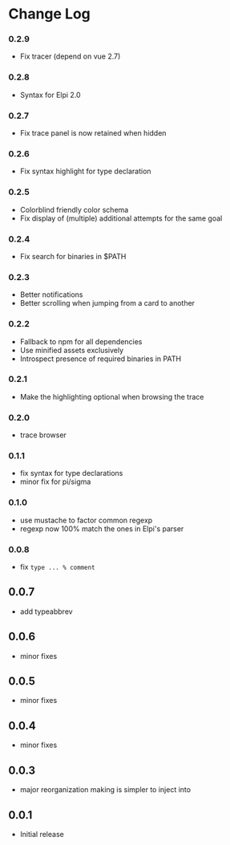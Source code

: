 # Change Log

### 0.2.9

- Fix tracer (depend on vue 2.7)

### 0.2.8

- Syntax for Elpi 2.0

### 0.2.7

- Fix trace panel is now retained when hidden

### 0.2.6

- Fix syntax highlight for type declaration

### 0.2.5

- Colorblind friendly color schema
- Fix display of (multiple) additional attempts for the same goal

### 0.2.4

- Fix search for binaries in $PATH

### 0.2.3

- Better notifications
- Better scrolling when jumping from a card to another

### 0.2.2

- Fallback to npm for all dependencies
- Use minified assets exclusively
- Introspect presence of required binaries in PATH

### 0.2.1

- Make the highlighting optional when browsing the trace

### 0.2.0

- trace browser

### 0.1.1

- fix syntax for type declarations
- minor fix for pi/sigma

### 0.1.0

- use mustache to factor common regexp
- regexp now 100% match the ones in Elpi's parser

### 0.0.8

- fix `type ... % comment`

## 0.0.7

- add typeabbrev

## 0.0.6

- minor fixes

## 0.0.5

- minor fixes

## 0.0.4

- minor fixes

## 0.0.3

- major reorganization making is simpler to inject into

## 0.0.1

- Initial release

